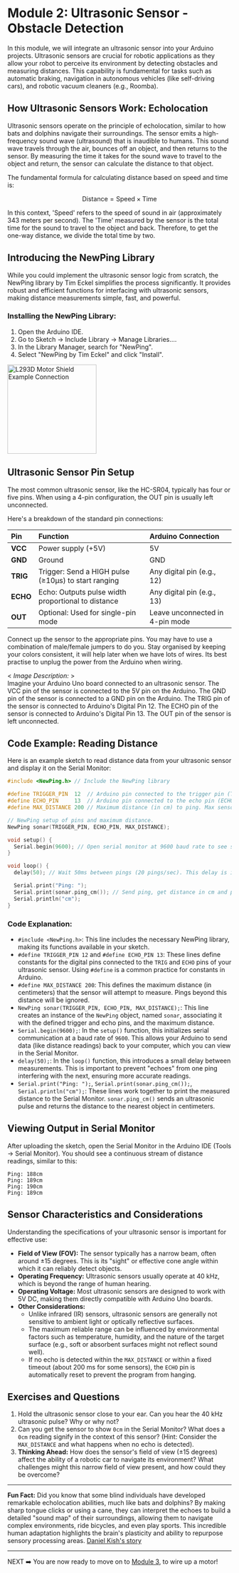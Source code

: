 # **Module 2: Ultrasonic Sensor \- Obstacle Detection**

In this module, we will integrate an ultrasonic sensor into your Arduino projects. Ultrasonic sensors are crucial for robotic applications as they allow your robot to perceive its environment by detecting obstacles and measuring distances. This capability is fundamental for tasks such as automatic braking, navigation in autonomous vehicles (like self-driving cars), and robotic vacuum cleaners (e.g., Roomba).

## **How Ultrasonic Sensors Work: Echolocation**

Ultrasonic sensors operate on the principle of echolocation, similar to how bats and dolphins navigate their surroundings. The sensor emits a high-frequency sound wave (ultrasound) that is inaudible to humans. This sound wave travels through the air, bounces off an object, and then returns to the sensor. By measuring the time it takes for the sound wave to travel to the object and return, the sensor can calculate the distance to that object.

The fundamental formula for calculating distance based on speed and time is:

$$ \text{Distance} = \text{Speed} \times \text{Time} $$

In this context, 'Speed' refers to the speed of sound in air (approximately 343 meters per second). The 'Time' measured by the sensor is the total time for the sound to travel to the object and back. Therefore, to get the one-way distance, we divide the total time by two.

## **Introducing the NewPing Library**

While you could implement the ultrasonic sensor logic from scratch, the NewPing library by Tim Eckel simplifies the process significantly. It provides robust and efficient functions for interfacing with ultrasonic sensors, making distance measurements simple, fast, and powerful.

### **Installing the NewPing Library:**

1. Open the Arduino IDE.  
2. Go to Sketch \-\> Include Library \-\> Manage Libraries....  
3. In the Library Manager, search for "NewPing".  
4. Select "NewPing by Tim Eckel" and click "Install".

<img src="https://github.com/user-attachments/assets/c7eee1b1-d4bc-43f6-b29d-f64dc7dca72b" alt="L293D Motor Shield Example Connection" width="200px" height="auto">

## **Ultrasonic Sensor Pin Setup**

The most common ultrasonic sensor, like the HC-SR04, typically has four or five pins. When using a 4-pin configuration, the OUT pin is usually left unconnected.

Here's a breakdown of the standard pin connections:

| Pin | Function | Arduino Connection |
| :---- | :---- | :---- |
| **VCC** | Power supply (+5V) | 5V |
| **GND** | Ground | GND |
| **TRIG** | Trigger: Send a HIGH pulse (≥10μs) to start ranging | Any digital pin (e.g., 12) |
| **ECHO** | Echo: Outputs pulse width proportional to distance | Any digital pin (e.g., 13) |
| **OUT** | Optional: Used for single-pin mode | Leave unconnected in 4-pin mode |

Connect up the sensor to the appropriate pins. You may have to use a combination of male/female jumpers to do you. Stay organised by keeping your colors consistent, it will help later when we have lots of wires. Its best practise to unplug the power from the Arduino when wiring.

< *Image Description:* >  
Imagine your Arduino Uno board connected to an ultrasonic sensor. The VCC pin of the sensor is connected to the 5V pin on the Arduino. The GND pin of the sensor is connected to a GND pin on the Arduino. The TRIG pin of the sensor is connected to Arduino's Digital Pin 12\. The ECHO pin of the sensor is connected to Arduino's Digital Pin 13\. The OUT pin of the sensor is left unconnected.

## **Code Example: Reading Distance**

Here is an example sketch to read distance data from your ultrasonic sensor and display it on the Serial Monitor:
```cpp
#include <NewPing.h> // Include the NewPing library

#define TRIGGER_PIN  12  // Arduino pin connected to the trigger pin (TRIG) of the ultrasonic sensor  
#define ECHO_PIN     13  // Arduino pin connected to the echo pin (ECHO) of the ultrasonic sensor  
#define MAX_DISTANCE 200 // Maximum distance (in cm) to ping. Max sensor distance is ~400-450cm.

// NewPing setup of pins and maximum distance.  
NewPing sonar(TRIGGER_PIN, ECHO_PIN, MAX_DISTANCE);

void setup() {  
  Serial.begin(9600); // Open serial monitor at 9600 baud rate to see sensor output.  
}

void loop() {  
  delay(50); // Wait 50ms between pings (20 pings/sec). This delay is important to avoid sensor interference and allow the sound to travel.

  Serial.print("Ping: ");  
  Serial.print(sonar.ping_cm()); // Send ping, get distance in cm and print to Serial Monitor.  
  Serial.println("cm");  
}
```

### Code Explanation:

- `#include <NewPing.h>`: This line includes the necessary NewPing library, making its functions available in your sketch.  
- `#define TRIGGER_PIN 12` and `#define ECHO_PIN 13`: These lines define constants for the digital pins connected to the `TRIG` and `ECHO` pins of your ultrasonic sensor. Using `#define` is a common practice for constants in Arduino.  
- `#define MAX_DISTANCE 200`: This defines the maximum distance (in centimeters) that the sensor will attempt to measure. Pings beyond this distance will be ignored.  
- `NewPing sonar(TRIGGER_PIN, ECHO_PIN, MAX_DISTANCE);`: This line creates an instance of the `NewPing` object, named `sonar`, associating it with the defined trigger and echo pins, and the maximum distance.  
- `Serial.begin(9600);`: In the `setup()` function, this initializes serial communication at a baud rate of `9600`. This allows your Arduino to send data (like distance readings) back to your computer, which you can view in the Serial Monitor.  
- `delay(50);`: In the `loop()` function, this introduces a small delay between measurements. This is important to prevent "echoes" from one ping interfering with the next, ensuring more accurate readings.  
- `Serial.print("Ping: ");`, `Serial.print(sonar.ping_cm());`, `Serial.println("cm");`: These lines work together to print the measured distance to the Serial Monitor. `sonar.ping_cm()` sends an ultrasonic pulse and returns the distance to the nearest object in centimeters.

## **Viewing Output in Serial Monitor**

After uploading the sketch, open the Serial Monitor in the Arduino IDE (Tools -> Serial Monitor). You should see a continuous stream of distance readings, similar to this:

```plaintext
Ping: 188cm  
Ping: 189cm  
Ping: 190cm  
Ping: 189cm
```

## Sensor Characteristics and Considerations

Understanding the specifications of your ultrasonic sensor is important for effective use:

- **Field of View (FOV):** The sensor typically has a narrow beam, often around ±15 degrees. This is its "sight" or effective cone angle within which it can reliably detect objects.  
- **Operating Frequency:** Ultrasonic sensors usually operate at 40 kHz, which is beyond the range of human hearing.  
- **Operating Voltage:** Most ultrasonic sensors are designed to work with 5V DC, making them directly compatible with Arduino Uno boards.  
- **Other Considerations:**  
  - Unlike infrared (IR) sensors, ultrasonic sensors are generally not sensitive to ambient light or optically reflective surfaces.  
  - The maximum reliable range can be influenced by environmental factors such as temperature, humidity, and the nature of the target surface (e.g., soft or absorbent surfaces might not reflect sound well).  
  - If no echo is detected within the `MAX_DISTANCE` or within a fixed timeout (about 200 ms for some sensors), the `ECHO` pin is automatically reset to prevent the program from hanging.

## Exercises and Questions

1. Hold the ultrasonic sensor close to your ear. Can you hear the 40 kHz ultrasonic pulse? Why or why not?  
2. Can you get the sensor to show `0cm` in the Serial Monitor? What does a `0cm` reading signify in the context of this sensor? (Hint: Consider the `MAX_DISTANCE` and what happens when no echo is detected).  
3. **Thinking Ahead:** How does the sensor's field of view (±15 degrees) affect the ability of a robotic car to navigate its environment? What challenges might this narrow field of view present, and how could they be overcome?

---

**Fun Fact:** Did you know that some blind individuals have developed remarkable echolocation abilities, much like bats and dolphins? By making sharp tongue clicks or using a cane, they can interpret the echoes to build a detailed "sound map" of their surroundings, allowing them to navigate complex environments, ride bicycles, and even play sports. This incredible human adaptation highlights the brain's plasticity and ability to repurpose sensory processing areas. [Daniel Kish's story](https://www.npr.org/2011/03/13/134425825/human-echolocation-using-sound-to-see)

---
NEXT ➡️ You are now ready to move on to [Module 3](./module_03.md), to wire up a motor!
